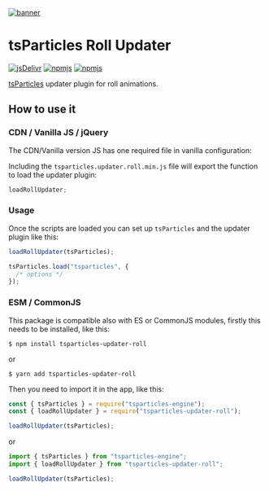 [![banner](https://particles.js.org/images/banner2.png)](https://particles.js.org)

# tsParticles Roll Updater

[![jsDelivr](https://data.jsdelivr.com/v1/package/npm/tsparticles-updater-roll/badge)](https://www.jsdelivr.com/package/npm/tsparticles-updater-roll)
[![npmjs](https://badge.fury.io/js/tsparticles-updater-roll.svg)](https://www.npmjs.com/package/tsparticles-updater-roll)
[![npmjs](https://img.shields.io/npm/dt/tsparticles-updater-roll)](https://www.npmjs.com/package/tsparticles-updater-roll)

[tsParticles](https://github.com/matteobruni/tsparticles) updater plugin for roll animations.

## How to use it

### CDN / Vanilla JS / jQuery

The CDN/Vanilla version JS has one required file in vanilla configuration:

Including the `tsparticles.updater.roll.min.js` file will export the function to load the updater plugin:

```javascript
loadRollUpdater;
```

### Usage

Once the scripts are loaded you can set up `tsParticles` and the updater plugin like this:

```javascript
loadRollUpdater(tsParticles);

tsParticles.load("tsparticles", {
  /* options */
});
```

### ESM / CommonJS

This package is compatible also with ES or CommonJS modules, firstly this needs to be installed, like this:

```shell
$ npm install tsparticles-updater-roll
```

or

```shell
$ yarn add tsparticles-updater-roll
```

Then you need to import it in the app, like this:

```javascript
const { tsParticles } = require("tsparticles-engine");
const { loadRollUpdater } = require("tsparticles-updater-roll");

loadRollUpdater(tsParticles);
```

or

```javascript
import { tsParticles } from "tsparticles-engine";
import { loadRollUpdater } from "tsparticles-updater-roll";

loadRollUpdater(tsParticles);
```
